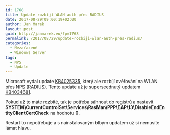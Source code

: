 ```yaml
---
id: 1768
title: Update rozbíjí WLAN auth přes RADIUS
date: 2017-08-29T09:00:19+02:00
author: Jan Marek
layout: post
guid: http://janmarek.eu/?p=1768
permalink: /2017/08/29/update-rozbiji-wlan-auth-pres-radius/
categories:
  - Nezařazené
  - Windows Server
tags:
  - NPS
  - Update
---
```

Microsoft vydal update <a href="https://support.microsoft.com/en-us/help/4025335/windows-8-1-windows-server-2012-r2-update-kb4025335" target="_blank" rel="noopener">KB4025335</a>, který ale rozbíjí ověřování na WLAN přes NPS (RADIUS). Tento update už je superseednutý updatem <a href="https://support.microsoft.com/en-us/help/4034681/windows-8-1-windows-server-2012-r2-update-kb4034681" target="_blank" rel="noopener">KB4034681</a>.

Pokud už to máte rozbité, tak je potřeba sáhnout do registrů a nastavit **SYSTEM\CurrentControlSet\Services\RasMan\PPP\EAP\13\DisableEndEntityClientCertCheck** na hodnotu **0**.

Restart to nepotřebuje a s nainstalovaným blbým updatem už si nemusíte lámat hlavu.
